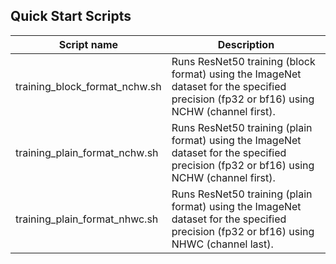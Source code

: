 <!--- 40. Quick Start Scripts -->
## Quick Start Scripts

| Script name | Description |
|-------------|-------------|
| training_block_format_nchw.sh | Runs ResNet50 training (block format) using the ImageNet dataset for the specified precision (fp32 or bf16) using NCHW (channel first). |
| training_plain_format_nchw.sh | Runs ResNet50 training (plain format) using the ImageNet dataset for the specified precision (fp32 or bf16) using NCHW (channel first). |
| training_plain_format_nhwc.sh | Runs ResNet50 training (plain format) using the ImageNet dataset for the specified precision (fp32 or bf16) using NHWC (channel last). |
